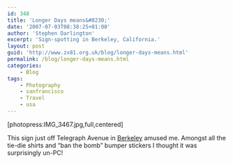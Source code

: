 ```yaml
---
id: 348
title: 'Longer Days means&#8230;'
date: '2007-07-03T08:38:25+01:00'
author: 'Stephen Darlington'
excerpt: 'Sign-spotting in Berkeley, California.'
layout: post
guid: 'http://www.zx81.org.uk/blog/longer-days-means.html'
permalink: /blog/longer-days-means.html
categories:
    - Blog
tags:
    - Photography
    - sanfrancisco
    - Travel
    - usa
---
```


\[photopress:IMG\_3467.jpg,full,centered\]

This sign just off Telegraph Avenue in [Berkeley](/travel/berkeley-point-lobos-and-carmel.html "More Berkeley pictures") amused me. Amongst all the tie-die shirts and “ban the bomb” bumper stickers I thought it was surprisingly un-PC!